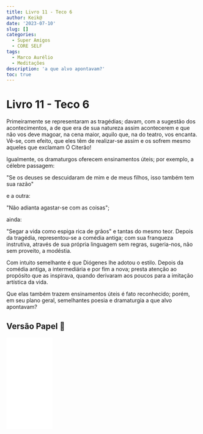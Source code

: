 ```yaml
---
title: Livro 11 - Teco 6
author: Keik@
date: '2023-07-10'
slug: []
categories:
  - Super Amigos
  - CORE SELF
tags:
  - Marco Aurélio
  - Meditações
description: 'a que alvo apontavam?'
toc: true
---
```


# Livro 11 - Teco 6 

Primeiramente se representaram as tragédias; davam, com a sugestão dos acontecimentos, a de que era de sua natureza assim acontecerem e que não vos deve magoar, na cena maior, aquilo que, na do teatro, vos encanta. Vê-se, com efeito, que eles têm de realizar-se assim e os sofrem mesmo aqueles que exclamam Ó Citerão! 

Igualmente, os dramaturgos oferecem ensinamentos úteis; por exemplo, a célebre passagem: 

"Se os deuses se descuidaram de mim e de meus filhos, isso também tem sua razão" 

e a outra: 

"Não adianta agastar-se com as coisas"; 

ainda: 

"Segar a vida como espiga rica de grãos" e tantas do mesmo teor. Depois da tragédia, representou-se a comédia antiga; com sua franqueza instrutiva, através de sua própria linguagem sem regras, sugeria-nos, não sem proveito, a modéstia. 

Com intuito semelhante é que Diógenes lhe adotou o estilo. Depois da comédia antiga, a intermediária e por fim a nova; presta atenção ao propósito que as inspirava, quando derivaram aos poucos para a imitação artística da vida. 

Que elas também trazem ensinamentos úteis é fato reconhecido; porém, em seu plano geral, semelhantes poesia e dramaturgia a que alvo apontavam?

## Versão Papel :book:
<iframe style="width:120px;height:240px;" marginwidth="0" marginheight="0" scrolling="no" frameborder="0" src="//ws-na.amazon-adsystem.com/widgets/q?ServiceVersion=20070822&OneJS=1&Operation=GetAdHtml&MarketPlace=BR&source=ss&ref=as_ss_li_til&ad_type=product_link&tracking_id=mundodekeika-20&language=pt_BR&marketplace=amazon&region=BR&placement=B092FVY4BB&asins=B092FVY4BB&linkId=37c5ec14221f61f811029aa88b520891&show_border=true&link_opens_in_new_window=true"></iframe>